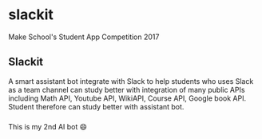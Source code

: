 # slackit

Make School's Student App Competition 2017

## Slackit
A smart assistant bot integrate with Slack to help students who uses Slack as a team channel can study better with integration of many public APIs including Math API, Youtube API, WikiAPI, Course API, Google book API.
Student therefore can study better with assistant bot. 

###
This is my 2nd AI bot :smile: